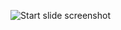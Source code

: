 ![Start slide screenshot](https://github.com/mihailgaberov/testing-reactjs-presentation/blob/master/presentation/hp.jpg)
